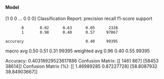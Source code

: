 #### Model
[1 0 0 ... 0 0 0]
Classification Report:
              precision    recall  f1-score   support

           0       0.02      0.63      0.05      2328
           1       0.98      0.40      0.57     97067

    accuracy                           0.40     99395
   macro avg       0.50      0.51      0.31     99395
weighted avg       0.96      0.40      0.55     99395

Accuracy: 0.40318929523617886
Confusion Matrix:
[[ 1461   867]
 [58453 38614]]
Confusion Matrix (%):
[[ 1.46989285  0.87227728]
 [58.8087932  38.84903667]]
